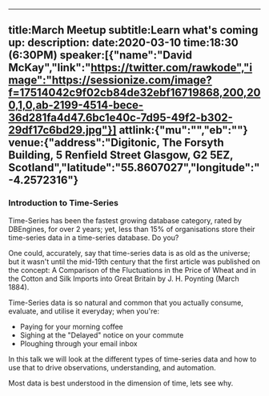 ----
title:March Meetup
subtitle:Learn what's coming up:
description:
date:2020-03-10
time:18:30 (6:30PM)
speaker:[{"name":"David McKay","link":"https://twitter.com/rawkode","image":"https://sessionize.com/image?f=17514042c9f02cb84de32ebf16719868,200,200,1,0,ab-2199-4514-bece-36d281fa4d47.6bc1e40c-7d95-49f2-b302-29df17c6bd29.jpg"}]
attlink:{"mu":"","eb":""}
venue:{"address":"Digitonic, The Forsyth Building, 5 Renfield Street Glasgow, G2 5EZ, Scotland","latitude":"55.8607027","longitude":"-4.2572316"}
----

### Introduction to Time-Series

Time-Series has been the fastest growing database category, rated by DBEngines, for over 2 years; yet, less than 15% of organisations store their time-series data in a time-series database. Do you?

One could, accurately, say that time-series data is as old as the universe; but it wasn't until the mid-19th century that the first article was published on the concept: A Comparison of the Fluctuations in the Price of Wheat and in the Cotton and Silk Imports into Great Britain by J. H. Poynting (March 1884).

Time-Series data is so natural and common that you actually consume, evaluate, and utilise it everyday; when you're:

- Paying for your morning coffee
- Sighing at the "Delayed" notice on your commute
- Ploughing through your email inbox

In this talk we will look at the different types of time-series data and how to use that to drive observations, understanding, and automation.

Most data is best understood in the dimension of time, lets see why.
